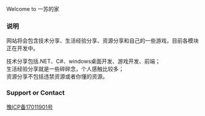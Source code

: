 Welcome to 一苏的家

### 说明

网站将会包含技术分享、生活经验分享、资源分享和自己的一些游戏，目前各模块正在开发中。


技术分享包括.NET、C#、windows桌面开发、游戏开发、前端；  
生活经验分享就是一些碎碎念，个人感触比较多；  
资源分享不包括违禁资源或者你懂的资源。  


### Support or Contact

[豫ICP备17011901号](http://www.beian.gov.cn/portal/registerSystemInfo)
